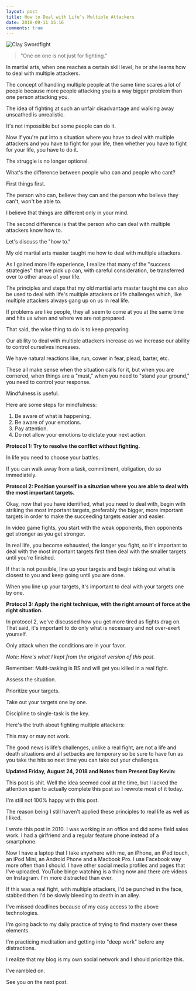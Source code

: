 ```yaml
---
layout: post
title: How to Deal with Life’s Multiple Attackers
date: 2010-09-11 15:16
comments: true
---
```


![Clay Swordfight][image-1]

> "One on one is not just for fighting."

In martial arts, when one reaches a certain skill level, he or she learns how to deal with multiple attackers.

The concept of handling multiple people at the same time scares a lot of people because more people attacking you is a way bigger problem than one person attacking you.

The idea of fighting at such an unfair disadvantage and walking away unscathed is unrealistic.

It's not impossible but some people can do it.

Now if you're put into a situation where you have to deal with multiple attackers and you have to fight for your life, then whether you have to fight for your life, you have to do it.

The struggle is no longer optional.

What's the difference between people who can and people who cant?

First things first.

The person who can, believe they can and the person who believe they can't, won't be able to.

I believe that things are different only in your mind. 

The second difference is that the person who can deal with multiple attackers know how to.

Let's discuss the "how to."

My old martial arts master taught me how to deal with multiple attackers.

As I gained more life experience, I realize that many of the "success strategies" that we pick up can, with careful consideration, be transferred over to other areas of your life.

The principles and steps that my old martial arts master taught me can also be used to deal with life's multiple attackers or life challenges which, like multiple attackers always gang up on us in real life.

If problems are like people, they all seem to come at you at the same time and hits us when and where we are not prepared.

That said, the wise thing to do is to keep preparing.

Our ability to deal with multiple attackers increase as we increase our ability to control ourselves increases.

We have natural reactions like, run, cower in fear, plead, barter, etc.

These all make sense when the situation calls for it, but when you are cornered, when things are a "must," when you need to "stand your ground," you need to control your response.

Mindfulness is useful.

Here are some steps for mindfulness:

1. Be aware of what is happening.
2. Be aware of your emotions.
3. Pay attention.
4. Do not allow your emotions to dictate your next action.

**Protocol 1: Try to resolve the conflict without fighting.**

In life you need to choose your battles.

If you can walk away from a task, commitment, obligation, do so immediately.

**Protocol 2: Position yourself in a situation where you are able to deal with the most important targets.**

Okay, now that you have identified, what you need to deal with, begin with striking the most important targets, preferably the bigger, more important targets in order to make the succeeding targets easier and easier. 

In video game fights, you start with the weak opponents, then opponents get stronger as you get stronger.

In real life, you become exhausted, the longer you fight, so it's important to deal with the most important targets first then deal with the smaller targets until you're finished.

If that is not possible, line up your targets and begin taking out what is closest to you and keep going until you are done.

When you line up your targets, it's important to deal with your targets one by one.

**Protocol 3: Apply the right technique, with the right amount of force at the right situation.**

In protocol 2, we've discussed how you get more tired as fights drag on. That said, it's important to do only what is necessary and not over-exert yourself.

Only attack when the conditions are in your favor.

_Note: Here's what I kept from the original version of this post._

Remember: Multi-tasking is BS and will get you killed in a real fight. 

Assess the situation.

Prioritize your targets. 

Take out your targets one by one. 

Discipline to single-task is the key.

Here's the truth about fighting multiple attackers:

This may or may not work. 

The good news is life’s challenges, unlike a real fight, are not a life and death situations and all setbacks are temporary so be sure to have fun as you take the hits so next time you can take out your challenges.

**Updated Friday, August 24, 2018 and Notes from Present Day Kevin:**

This post is shit. Well the idea seemed cool at the time, but I lacked the attention span to actually complete this post so I rewrote most of it today. 

I'm still not 100% happy with this post.

The reason being I still haven't applied these principles to real life as well as I liked.

I wrote this post in 2010. I was working in an office and did some field sales work. I had a girlfriend and a regular feature phone instead of a smartphone.

Now I have a laptop that I take anywhere with me, an iPhone, an iPod touch, an iPod Mini, an Android Phone and a Macbook Pro. I use Facebook way more often than I should. I have other social media profiles and pages that I've uploaded. YouTube binge watching is a thing now and there are videos on Instagram. I'm more distracted than ever.

If this was a real fight, with multiple attackers, I'd be punched in the face, stabbed then I'd be slowly bleeding to death in an alley.

I've missed deadlines because of my easy access to the above technologies.

I'm going back to my daily practice of trying to find mastery over these elements.

I'm practicing meditation and getting into "deep work" before any distractions.

I realize that my blog is my own social network and I should prioritize this.

I've rambled on.

See you on the next post.

[image-1]:	http://farm5.static.flickr.com/4127/5053683556_828b97b1e0.jpg